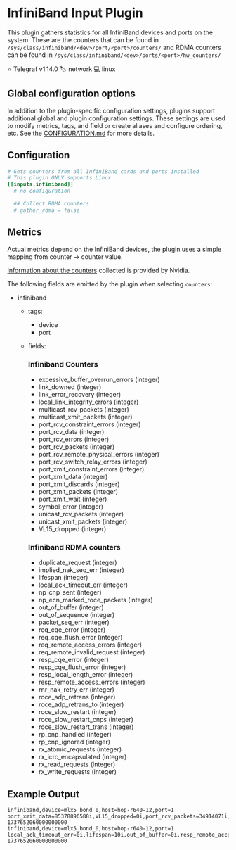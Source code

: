 # InfiniBand Input Plugin

This plugin gathers statistics for all InfiniBand devices and ports on the
system. These are the counters that can be found in
`/sys/class/infiniband/<dev>/port/<port>/counters/`
and RDMA counters can be found in
`/sys/class/infiniband/<dev>/ports/<port>/hw_counters/`

⭐ Telegraf v1.14.0
🏷️ network
💻 linux

## Global configuration options <!-- @/docs/includes/plugin_config.md -->

In addition to the plugin-specific configuration settings, plugins support
additional global and plugin configuration settings. These settings are used to
modify metrics, tags, and field or create aliases and configure ordering, etc.
See the [CONFIGURATION.md][CONFIGURATION.md] for more details.

[CONFIGURATION.md]: ../../../docs/CONFIGURATION.md#plugins

## Configuration

```toml @sample.conf
# Gets counters from all InfiniBand cards and ports installed
# This plugin ONLY supports Linux
[[inputs.infiniband]]
  # no configuration

  ## Collect RDMA counters
  # gather_rdma = false
```

## Metrics

Actual metrics depend on the InfiniBand devices, the plugin uses a simple
mapping from counter -> counter value.

[Information about the counters][counters] collected is provided by Nvidia.

[counters]: https://enterprise-support.nvidia.com/s/article/understanding-mlx5-linux-counters-and-status-parameters

The following fields are emitted by the plugin when selecting `counters`:

- infiniband
  - tags:
    - device
    - port
  - fields:

    ### Infiniband Counters

    - excessive_buffer_overrun_errors (integer)
    - link_downed (integer)
    - link_error_recovery (integer)
    - local_link_integrity_errors (integer)
    - multicast_rcv_packets (integer)
    - multicast_xmit_packets (integer)
    - port_rcv_constraint_errors (integer)
    - port_rcv_data (integer)
    - port_rcv_errors (integer)
    - port_rcv_packets (integer)
    - port_rcv_remote_physical_errors (integer)
    - port_rcv_switch_relay_errors (integer)
    - port_xmit_constraint_errors (integer)
    - port_xmit_data (integer)
    - port_xmit_discards (integer)
    - port_xmit_packets (integer)
    - port_xmit_wait (integer)
    - symbol_error (integer)
    - unicast_rcv_packets (integer)
    - unicast_xmit_packets (integer)
    - VL15_dropped (integer)

    ### Infiniband RDMA counters

    - duplicate_request (integer)
    - implied_nak_seq_err (integer)
    - lifespan (integer)
    - local_ack_timeout_err (integer)
    - np_cnp_sent (integer)
    - np_ecn_marked_roce_packets (integer)
    - out_of_buffer (integer)
    - out_of_sequence (integer)
    - packet_seq_err (integer)
    - req_cqe_error (integer)
    - req_cqe_flush_error (integer)
    - req_remote_access_errors (integer)
    - req_remote_invalid_request (integer)
    - resp_cqe_error (integer)
    - resp_cqe_flush_error (integer)
    - resp_local_length_error (integer)
    - resp_remote_access_errors (integer)
    - rnr_nak_retry_err (integer)
    - roce_adp_retrans (integer)
    - roce_adp_retrans_to (integer)
    - roce_slow_restart (integer)
    - roce_slow_restart_cnps (integer)
    - roce_slow_restart_trans (integer)
    - rp_cnp_handled (integer)
    - rp_cnp_ignored (integer)
    - rx_atomic_requests (integer)
    - rx_icrc_encapsulated (integer)
    - rx_read_requests (integer)
    - rx_write_requests (integer)

## Example Output

```text
infiniband,device=mlx5_bond_0,host=hop-r640-12,port=1 port_xmit_data=85378896588i,VL15_dropped=0i,port_rcv_packets=34914071i,port_rcv_data=34600185253i,port_xmit_discards=0i,link_downed=0i,local_link_integrity_errors=0i,symbol_error=0i,link_error_recovery=0i,multicast_rcv_packets=0i,multicast_xmit_packets=0i,unicast_xmit_packets=82002535i,excessive_buffer_overrun_errors=0i,port_rcv_switch_relay_errors=0i,unicast_rcv_packets=34914071i,port_xmit_constraint_errors=0i,port_rcv_errors=0i,port_xmit_wait=0i,port_rcv_remote_physical_errors=0i,port_rcv_constraint_errors=0i,port_xmit_packets=82002535i 1737652060000000000
infiniband,device=mlx5_bond_0,host=hop-r640-12,port=1 local_ack_timeout_err=0i,lifespan=10i,out_of_buffer=0i,resp_remote_access_errors=0i,resp_local_length_error=0i,np_cnp_sent=0i,roce_slow_restart=0i,rx_read_requests=6000i,duplicate_request=0i,resp_cqe_error=0i,rx_write_requests=19000i,roce_slow_restart_cnps=0i,rx_icrc_encapsulated=0i,rnr_nak_retry_err=0i,roce_adp_retrans=0i,out_of_sequence=0i,req_remote_access_errors=0i,roce_slow_restart_trans=0i,req_remote_invalid_request=0i,req_cqe_error=0i,resp_cqe_flush_error=0i,packet_seq_err=0i,roce_adp_retrans_to=0i,np_ecn_marked_roce_packets=0i,rp_cnp_handled=0i,implied_nak_seq_err=0i,rp_cnp_ignored=0i,req_cqe_flush_error=0i,rx_atomic_requests=0i 1737652060000000000
```
